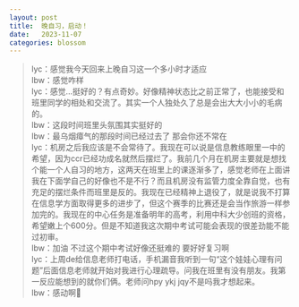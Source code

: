 ```yaml
---
layout: post
title:  晚自习，启动！
date:   2023-11-07
categories: blossom
---
```


>   lyc：感觉我今天回来上晚自习这一个多小时才适应  
>   lbw：感觉咋样  
>   lyc：感觉…挺好的？有点奇妙。好像精神状态比之前正常了，也能接受和班里同学的相处和交流了。其实一个人独处久了总是会出大大小小的毛病的。  
>   lbw：这段时间班里头氛围其实挺好的  
>   lbw：最乌烟瘴气的那段时间已经过去了 那会你还不常在  
>   lyc：机房之后我应该是不会常待了。我现在可以说是信息教练眼里一中的希望，因为ccr已经功成名就然后摆烂了。我前几个月在机房主要就是想找个能一个人自习的地方，这两天在班里上的课逐渐多了，感觉老师在上面讲我在下面学自己的好像也不是不行？而且机房没有监管力度全靠自觉，也有充足的摆烂条件而班里是反的。我现在已经精神上退役了，就是说我不打算在信息学方面取得更多的进步了，但这个赛季的比赛还是会当作旅游一样参加完的。我现在的中心任务是准备明年的高考，利用中科大少创班的资格，希望嫩上个600分。但是不知道我这次期中考试可能会表现的很差劲能不能过初审。  
>   lbw：加油 不过这个期中考试好像还挺难的 要好好复习啊  
>   lyc：上周de给信息老师打电话，手机漏音我听到一句“这个娃娃心理有问题”后面信息老师就开始对我进行心理疏导。问我在班里有没有朋友。我第一反应能想到的就你们俩。老师问hpy ykj jqy不是吗我才想起来。  
>   lbw：感动啊🥲  